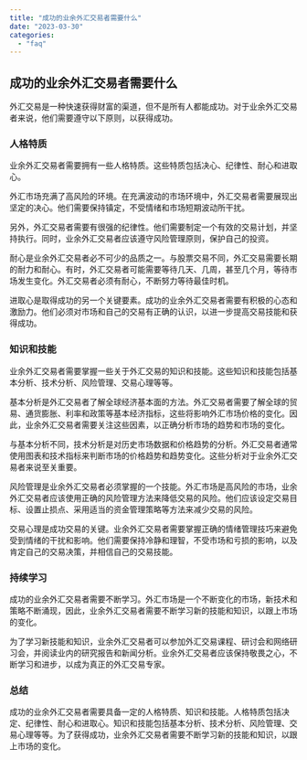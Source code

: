 ```yaml
---
title: "成功的业余外汇交易者需要什么"
date: "2023-03-30"
categories: 
  - "faq"
---
```


## 成功的业余外汇交易者需要什么

外汇交易是一种快速获得财富的渠道，但不是所有人都能成功。对于业余外汇交易者来说，他们需要遵守以下原则，以获得成功。

### 人格特质

业余外汇交易者需要拥有一些人格特质。这些特质包括决心、纪律性、耐心和进取心。

外汇市场充满了高风险的环境。在充满波动的市场环境中，外汇交易者需要展现出坚定的决心。他们需要保持镇定，不受情绪和市场短期波动所干扰。

另外，外汇交易者需要有很强的纪律性。他们需要制定一个有效的交易计划，并坚持执行。同时，业余外汇交易者应该遵守风险管理原则，保护自己的投资。

耐心是业余外汇交易者必不可少的品质之一。与股票交易不同，外汇交易需要长期的耐力和耐心。有时，外汇交易者可能需要等待几天、几周，甚至几个月，等待市场发生变化。外汇交易者必须有耐心，不断努力等待最佳时机。

进取心是取得成功的另一个关键要素。成功的业余外汇交易者需要有积极的心态和激励力。他们必须对市场和自己的交易有正确的认识，以进一步提高交易技能和获得成功。

### 知识和技能

业余外汇交易者需要掌握一些关于外汇交易的知识和技能。这些知识和技能包括基本分析、技术分析、风险管理、交易心理等等。

基本分析是外汇交易者了解全球经济基本面的方法。外汇交易者需要了解全球的贸易、通货膨胀、利率和政策等基本经济指标，这些将影响外汇市场价格的变化。因此，业余外汇交易者需要关注这些因素，以正确分析市场的趋势和市场的变化。

与基本分析不同，技术分析是对历史市场数据和价格趋势的分析。外汇交易者通常使用图表和技术指标来判断市场的价格趋势和趋势变化。这些分析对于业余外汇交易者来说至关重要。

风险管理是业余外汇交易者必须掌握的一个技能。外汇市场是高风险的市场，业余外汇交易者应该使用正确的风险管理方法来降低交易的风险。他们应该设定交易目标、设置止损点、采用适当的资金管理策略等方法来减少交易的风险。

交易心理是成功交易的关键。业余外汇交易者需要掌握正确的情绪管理技巧来避免受到情绪的干扰和影响。他们需要保持冷静和理智，不受市场和亏损的影响，以及肯定自己的交易决策，并相信自己的交易技能。

### 持续学习

成功的业余外汇交易者需要不断学习。外汇市场是一个不断变化的市场，新技术和策略不断涌现，因此，业余外汇交易者需要不断学习新的技能和知识，以跟上市场的变化。

为了学习新技能和知识，业余外汇交易者可以参加外汇交易课程、研讨会和网络研习会，并阅读业内的研究报告和新闻分析。业余外汇交易者应该保持敬畏之心，不断学习和进步，以成为真正的外汇交易专家。

### 总结

成功的业余外汇交易者需要具备一定的人格特质、知识和技能。人格特质包括决定、纪律性、耐心和进取心。知识和技能包括基本分析、技术分析、风险管理、交易心理等等。为了获得成功，业余外汇交易者需要不断学习新的技能和知识，以跟上市场的变化。
